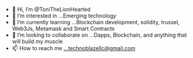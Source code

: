 - 👋 Hi, I’m @ToniTheLionHearted
- 👀 I’m interested in ...Emerging technology
- 🌱 I’m currently learning ...Blockchain development, solidity, trussel, Web3Js, Metamask and Smart Contracts
- 💞️ I’m looking to collaborate on ...Dapps, Blockchain, and anything that will build my muscle
- 📫 How to reach me ...technoblazellc@gmail.com

<!---
ToniTheLionHearted/ToniTheLionHearted is a women with a lot of spunk. I am willing to put in the work of someone is willing to put the work into me.
I really desire to become a pioneer in the emerging tech world.
--->
